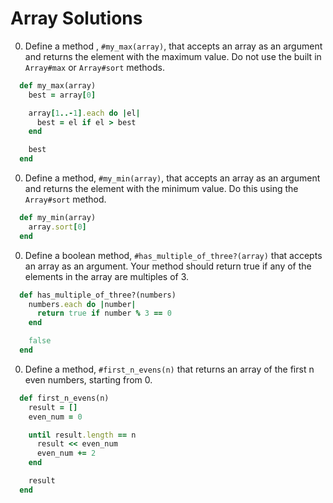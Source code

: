 # Array Solutions

0. Define a method , `#my_max(array)`, that accepts an array as an argument and returns the element with the maximum value. Do not use the built in `Array#max` or `Array#sort` methods.

  ```ruby
    def my_max(array)
      best = array[0]

      array[1..-1].each do |el|
        best = el if el > best
      end

      best
    end
  ```

0. Define a method, `#my_min(array)`, that accepts an array as an argument and returns the element with the minimum value. Do this using the `Array#sort` method.

  ```ruby
    def my_min(array)
      array.sort[0]
    end
  ```

0. Define a boolean method, `#has_multiple_of_three?(array)` that accepts an array as an argument. Your method should return true if any of the elements in the array are multiples of 3.

  ```ruby
    def has_multiple_of_three?(numbers)
      numbers.each do |number|
        return true if number % 3 == 0
      end

      false
    end
  ```

0. Define a method, `#first_n_evens(n)` that returns an array of the first n even numbers, starting from 0.

  ```ruby
    def first_n_evens(n)
      result = []
      even_num = 0

      until result.length == n
        result << even_num
        even_num += 2
      end

      result
    end
  ```

